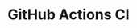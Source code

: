 # GitHub Actions CI















































































































































































































































































































































































































































































































































































































































































































































































































































































































































































































































































































































































































































































































































































































































































































































































































































































































































































































































































